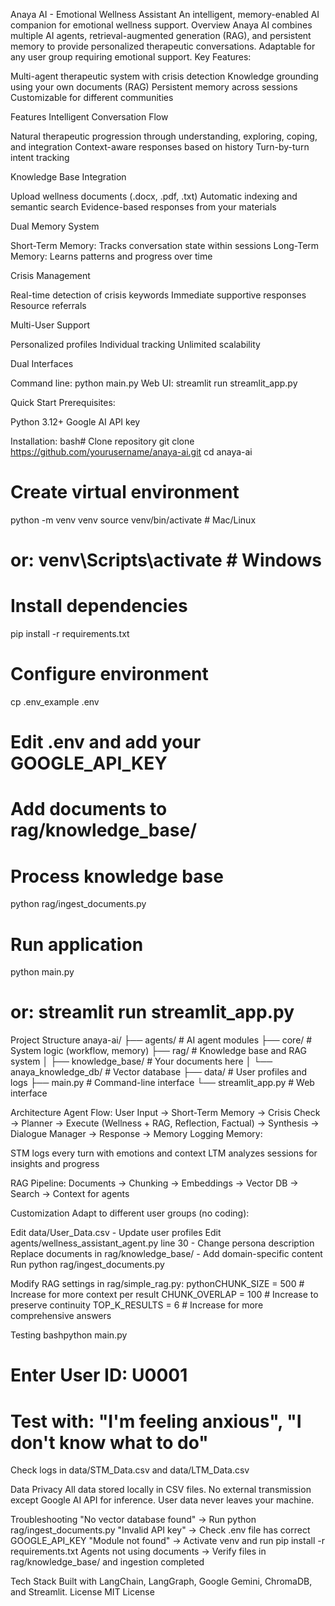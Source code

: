 Anaya AI - Emotional Wellness Assistant
An intelligent, memory-enabled AI companion for emotional wellness support.
Overview
Anaya AI combines multiple AI agents, retrieval-augmented generation (RAG), and persistent memory to provide personalized therapeutic conversations. Adaptable for any user group requiring emotional support.
Key Features:

Multi-agent therapeutic system with crisis detection
Knowledge grounding using your own documents (RAG)
Persistent memory across sessions
Customizable for different communities


Features
Intelligent Conversation Flow

Natural therapeutic progression through understanding, exploring, coping, and integration
Context-aware responses based on history
Turn-by-turn intent tracking

Knowledge Base Integration

Upload wellness documents (.docx, .pdf, .txt)
Automatic indexing and semantic search
Evidence-based responses from your materials

Dual Memory System

Short-Term Memory: Tracks conversation state within sessions
Long-Term Memory: Learns patterns and progress over time

Crisis Management

Real-time detection of crisis keywords
Immediate supportive responses
Resource referrals

Multi-User Support

Personalized profiles
Individual tracking
Unlimited scalability

Dual Interfaces

Command line: python main.py
Web UI: streamlit run streamlit_app.py


Quick Start
Prerequisites:

Python 3.12+
Google AI API key

Installation:
bash# Clone repository
git clone https://github.com/yourusername/anaya-ai.git
cd anaya-ai

# Create virtual environment
python -m venv venv
source venv/bin/activate  # Mac/Linux
# or: venv\Scripts\activate  # Windows

# Install dependencies
pip install -r requirements.txt

# Configure environment
cp .env_example .env
# Edit .env and add your GOOGLE_API_KEY

# Add documents to rag/knowledge_base/

# Process knowledge base
python rag/ingest_documents.py

# Run application
python main.py
# or: streamlit run streamlit_app.py

Project Structure
anaya-ai/
├── agents/           # AI agent modules
├── core/             # System logic (workflow, memory)
├── rag/              # Knowledge base and RAG system
│   ├── knowledge_base/     # Your documents here
│   └── anaya_knowledge_db/ # Vector database
├── data/             # User profiles and logs
├── main.py           # Command-line interface
└── streamlit_app.py  # Web interface

Architecture
Agent Flow:
User Input → Short-Term Memory → Crisis Check → Planner → Execute (Wellness + RAG, Reflection, Factual) → Synthesis → Dialogue Manager → Response → Memory Logging
Memory:

STM logs every turn with emotions and context
LTM analyzes sessions for insights and progress

RAG Pipeline:
Documents → Chunking → Embeddings → Vector DB → Search → Context for agents

Customization
Adapt to different user groups (no coding):

Edit data/User_Data.csv - Update user profiles
Edit agents/wellness_assistant_agent.py line 30 - Change persona description
Replace documents in rag/knowledge_base/ - Add domain-specific content
Run python rag/ingest_documents.py

Modify RAG settings in rag/simple_rag.py:
pythonCHUNK_SIZE = 500      # Increase for more context per result
CHUNK_OVERLAP = 100   # Increase to preserve continuity
TOP_K_RESULTS = 6     # Increase for more comprehensive answers

Testing
bashpython main.py
# Enter User ID: U0001
# Test with: "I'm feeling anxious", "I don't know what to do"
Check logs in data/STM_Data.csv and data/LTM_Data.csv

Data Privacy
All data stored locally in CSV files. No external transmission except Google AI API for inference. User data never leaves your machine.

Troubleshooting
"No vector database found" → Run python rag/ingest_documents.py
"Invalid API key" → Check .env file has correct GOOGLE_API_KEY
"Module not found" → Activate venv and run pip install -r requirements.txt
Agents not using documents → Verify files in rag/knowledge_base/ and ingestion completed

Tech Stack
Built with LangChain, LangGraph, Google Gemini, ChromaDB, and Streamlit.
License
MIT License
